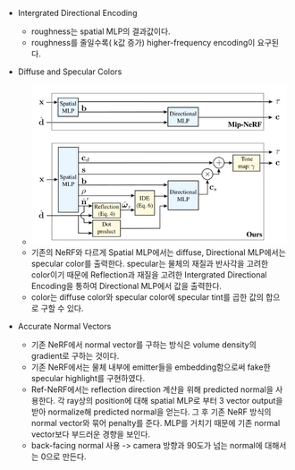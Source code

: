 - Intergrated Directional Encoding
	- roughness는 spatial MLP의 결과값이다. 
	- roughness를 줄일수록( k값 증가) higher-frequency encoding이 요구된다.  

- Diffuse and Specular Colors
	- ![MLP](./image/MLP.png )
	- 기존의 NeRF와 다르게 Spatial MLP에서는 diffuse, Directional MLP에서는 specular color를 출력한다. specular는 물체의 재질과 반사각을 고려한 color이기 때문에 Reflection과 재질을 고려한 Intergrated Directional Encoding을 통하여 Directional MLP에서 값을 출력한다. 
	- color는 diffuse color와 specular color에 specular tint를 곱한 값의 합으로 구할 수 있다. 

- Accurate Normal Vectors
	- 기존 NeRF에서 normal vector를 구하는 방식은 volume density의 gradient로 구하는 것이다. 
	- 기존 NeRF에서는 물체 내부에 emitter들을 embedding함으로써 fake한 specular highlight를 구현하였다.
	- Ref-NeRF에서는 reflection direction 계산을 위해 predicted normal을 사용한다. 각 ray상의 position에 대해 spatial MLP로 부터 3 vector output을 받아 normalize해 predicted normal을 얻는다. 그 후 기존 NeRF 방식의 normal vector와 묶어 penalty를 준다. MLP를 거치기 때문에 기존 normal vector보다 부드러운 경향을 보인다. 
	- back-facing normal 사용 -> camera 방향과 90도가 넘는 normal에 대해서는 0으로 만든다. 